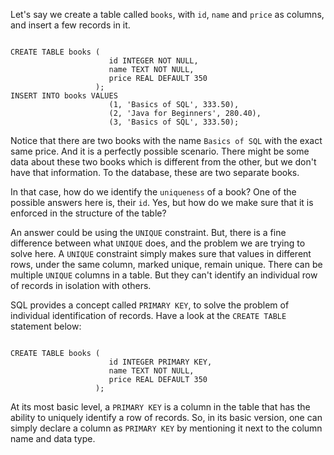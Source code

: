 Let's say we create a table called `books`, with `id`, `name` and `price` as columns, and insert a few records in it.

<Editor lang="sql" dbName="students3-v1.db" focusTableAfterRun="books">
<code>
CREATE TABLE books (
                      id INTEGER NOT NULL,
                      name TEXT NOT NULL,
                      price REAL DEFAULT 350
                   );
INSERT INTO books VALUES
                      (1, 'Basics of SQL', 333.50),
                      (2, 'Java for Beginners', 280.40),
                      (3, 'Basics of SQL', 333.50);
</code>
</Editor>

Notice that there are two books with the name `Basics of SQL` with the exact same price. And it is a perfectly possible scenario. There might be some data about these two books which is different from the other, but we don't have that information. To the database, these are two separate books.

In that case, how do we identify the `uniqueness` of a book? One of the possible answers here is, their `id`. Yes, but how do we make sure that it is enforced in the structure of the table?

An answer could be using the `UNIQUE` constraint. But, there is a fine difference between what `UNIQUE` does, and the problem we are trying to solve here. A `UNIQUE` constraint simply makes sure that values in different rows, under the same column, marked unique, remain unique. There can be multiple `UNIQUE` columns in a table. But they can't identify an individual row of records in isolation with others.

SQL provides a concept called `PRIMARY KEY`, to solve the problem of individual identification of records. Have a look at the `CREATE TABLE` statement below:

<Editor lang="sql" dbName="students3-v1.db" focusTableAfterRun="books">
<code>
CREATE TABLE books (
                      id INTEGER PRIMARY KEY,
                      name TEXT NOT NULL,
                      price REAL DEFAULT 350
                   );
</code>
</Editor>

At its most basic level, a `PRIMARY KEY` is a column in the table that has the ability to uniquely identify a row of records. So, in its basic version, one can simply declare a column as `PRIMARY KEY` by mentioning it next to the column name and data type.